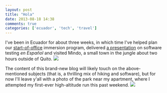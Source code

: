 ```yaml
---
layout: post
title: "Hola"
date: 2013-08-18 14:38
comments: true
categories: ['ecuador', 'tech', 'travel']
---
```


I've been in Ecuador for about three weeks, in which time I've 
helped plan our [start-of-office](https://www.facebook.com/photo.php?fbid=637562259600702&set=a.243430865680512.67637.117154494974817&type=1&theater) immersion program, delivered [a presentation](https://twitter.com/fmrtn/status/364099758173868032) on software testing *en Español* and visited
Mindo, a small town in the jungle about two hours outside of Quito.
<img src="{{ root_url }}/images/DSC01331_edited.jpg" />

The content of this brand-new blog will likely touch on the
above-mentioned subjects (that is, a thrilling mix of hiking and software), but for now I'll leave y'all with a photo of the
park near my apartment, where I attempted my first-ever high-altitude run
this past weekend. 
<img src="{{ root_url }}/images/parque_carolina.png" />
